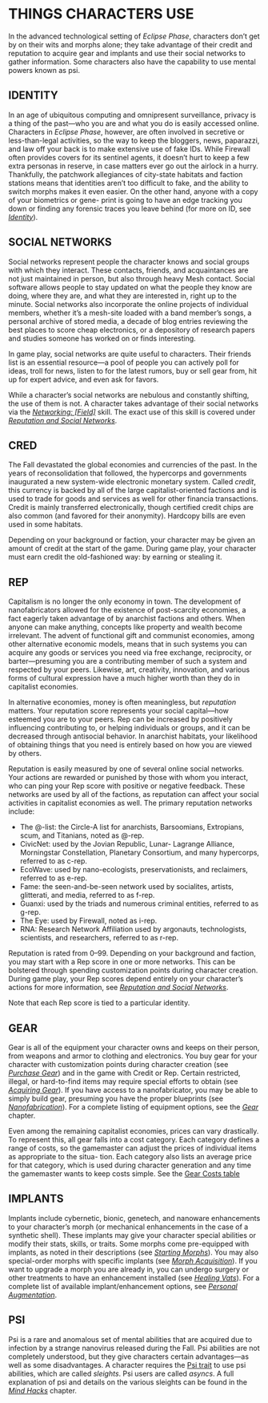 # THINGS CHARACTERS USE

In the advanced technological setting of *Eclipse Phase*,
characters don’t get by on their wits and morphs
alone; they take advantage of their credit and reputation
to acquire gear and implants and use their social
networks to gather information. Some characters also
have the capability to use mental powers known as psi.

## IDENTITY

In an age of ubiquitous computing and omnipresent
surveillance, privacy is a thing of the past—who
you are and what you do is easily accessed online.
Characters in *Eclipse Phase*, however, are often
involved in secretive or less-than-legal activities, so
the way to keep the bloggers, news, paparazzi, and
law off your back is to make extensive use of fake IDs.
While Firewall often provides covers for its sentinel
agents, it doesn’t hurt to keep a few extra personas
in reserve, in case matters ever go out the airlock in
a hurry. Thankfully, the patchwork allegiances of
city-state habitats and faction stations means that
identities aren’t too difficult to fake, and the ability
to switch morphs makes it even easier. On the other
hand, anyone with a copy of your biometrics or gene-
print is going to have an edge tracking you down or
finding any forensic traces you leave behind (for more
on ID, see [*Identity*](../09/06-identity.md)).

## SOCIAL NETWORKS

Social networks represent people the character knows
and social groups with which they interact. These
contacts, friends, and acquaintances are not just maintained
in person, but also through heavy Mesh contact.
Social software allows people to stay updated on what
the people they know are doing, where they are, and
what they are interested in, right up to the minute.
Social networks also incorporate the online projects
of individual members, whether it’s a mesh-site loaded
with a band member’s songs, a personal archive of
stored media, a decade of blog entries reviewing the
best places to score cheap electronics, or a depository
of research papers and studies someone has worked
on or finds interesting.

In game play, social networks are quite useful
to characters. Their friends list is an essential
resource—a pool of people you can actively poll for
ideas, troll for news, listen to for the latest rumors,
buy or sell gear from, hit up for expert advice, and
even ask for favors.

While a character’s social networks are nebulous
and constantly shifting, the use of them is not. A
character takes advantage of their social networks via
the [*Networking: \[Field\]*](../05/04-complete-skill-list.md#networking-field)
skill. The exact use of this skill is covered under
[*Reputation and Social Networks*](../09/09-reputation-social-networks.md).

## CRED

The Fall devastated the global economies and currencies
of the past. In the years of reconsolidation
that followed, the hypercorps and governments
inaugurated a new system-wide electronic monetary
system. Called *credit*, this currency is backed by all
of the large capitalist-oriented factions and is used to
trade for goods and services as well for other financia
transactions. Credit is mainly transferred electronically,
though certified credit chips are also common
(and favored for their anonymity). Hardcopy bills are
even used in some habitats.

Depending on your background or faction, your
character may be given an amount of credit at the
start of the game. During game play, your character
must earn credit the old-fashioned way: by earning
or stealing it.

## REP

Capitalism is no longer the only economy in town.
The development of nanofabricators allowed for the
existence of post-scarcity economies, a fact eagerly
taken advantage of by anarchist factions and others.
When anyone can make anything, concepts like
property and wealth become irrelevant. The advent
of functional gift and communist economies, among
other alternative economic models, means that in
such systems you can acquire any goods or services
you need via free exchange, reciprocity, or
barter—presuming you are a contributing member of such
a system and respected by your peers. Likewise, art,
creativity, innovation, and various forms of cultural
expression have a much higher worth than they do in
capitalist economies.

In alternative economies, money is often meaningless,
but *reputation* matters. Your reputation score
represents your social capital—how esteemed you
are to your peers. Rep can be increased by positively
influencing contributing to, or helping individuals or
groups, and it can be decreased through antisocial
behavior. In anarchist habitats, your likelihood of
obtaining things that you need is entirely based on
how you are viewed by others.

Reputation is easily measured by one of several
online social networks. Your actions are rewarded
or punished by those with whom you interact, who
can ping your Rep score with positive or negative
feedback. These networks are used by all of the factions,
as reputation can affect your social activities in
capitalist economies as well. The primary reputation
networks include:

- The @-list: the Circle-A list for anarchists, 
    Barsoomians, Extropians, scum, and Titanians,
    noted as @-rep.
- CivicNet: used by the Jovian Republic, Lunar-
    Lagrange Alliance, Morningstar Constellation,
    Planetary Consortium, and many hypercorps,
    referred to as c-rep.
- EcoWave: used by nano-ecologists, preservationists,
    and reclaimers, referred to as e-rep.
- Fame: the seen-and-be-seen network used by
    socialites, artists, glitterati, and media, referred
    to as f-rep.
- Guanxi: used by the triads and numerous criminal
    entities, referred to as g-rep.
- The Eye: used by Firewall, noted as i-rep.
- RNA: Research Network Affiliation used by
    argonauts, technologists, scientists, and researchers,
    referred to as r-rep.

Reputation is rated from 0–99. Depending on
your background and faction, you may start with
a Rep score in one or more networks. This can be
bolstered through spending customization points
during character creation. During game play, your
Rep scores depend entirely on your character’s
actions for more information, see
[*Reputation and Social Networks*](../09/09-reputation-social-networks.md).

Note that each Rep score is tied to a particular identity.

## GEAR

Gear is all of the equipment your character owns
and keeps on their person, from weapons and
armor to clothing and electronics. You buy gear for
your character with customization points during
character creation
(see [*Purchase Gear*](../04/01-character-generation.md#purchase-gear))
and in the game with Credit or Rep. Certain restricted,
illegal, or hard-to-find items may require special
efforts to obtain (see
[*Acquiring Gear*](../10/01-equipment-rules.md#acquiring-gear)).
If you have access to a nanofabricator, you may be
able to simply build gear, presuming you have the
proper blueprints (see
[*Nanofabrication*](../09/08-nanofabrication.md)).
For a complete listing of equipment options, see the
[*Gear*](../10/00-gear.md) chapter.

Even among the remaining capitalist economies,
prices can vary drastically. To represent this, all
gear falls into a cost category. Each category defines
a range of costs, so the gamemaster can adjust the
prices of individual items as appropriate to the situa-
tion. Each category also lists an average price for that
category, which is used during character generation
and any time the gamemaster wants to keep costs
simple. See the [Gear Costs table](../04/01-character-generation.md#gear-costs)






## IMPLANTS

Implants include cybernetic, bionic, genetech, and
nanoware enhancements to your character’s morph
(or mechanical enhancements in the case of a synthetic
shell). These implants may give your character
special abilities or modify their stats, skills, or traits.
Some morphs come pre-equipped with implants, as
noted in their descriptions (see [*Starting Morphs*](../04/02-starting-morphs.md)).
You may also special-order morphs with specific implants (see
[*Morph Acquisition*](../09/05-morph-brokerage.md#morph-acquisition)).
If you want to upgrade a morph you are already in, you can undergo
surgery or other treatments to have an enhancement
installed (see [*Healing Vats*](../10/09-nanotechnology.md#healing-vats)).
For a complete list of available implant/enhancement options, see
[*Personal Augmentation*](../10/03-personal-augmentation.md).

## PSI

Psi is a rare and anomalous set of mental abilities that
are acquired due to infection by a strange nanovirus
released during the Fall. Psi abilities are not completely
understood, but they give characters certain advantages—as
well as some disadvantages. A character
requires the [Psi trait](../04/03-traits.md#psi) to use psi abilities, which
are called *sleights*. Psi users are called *asyncs*. A full
explanation of psi and details on the various sleights
can be found in the [*Mind Hacks*](../07/00-mind-hacks.md) chapter.